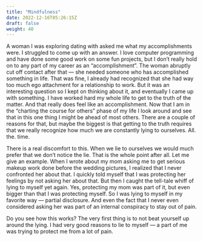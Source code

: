 ```yaml
---
title: "Mindfulness"
date: 2022-12-16T05:26:15Z
draft: false
weight: 40
---
```

A woman I was exploring dating with asked me what my accomplishments were. I struggled to come up with an answer. I love computer programming and have done some good work on some fun projects, but I don’t really hold on to any part of my career as  an “accomplishment”. The woman abruptly cut off contact after that — she needed someone who has accomplished something in life. That was fine, I already had recognized that she had way too much ego attachment for a relationship to work. But it was an interesting question so I kept on thinking about it, and eventually I came up with something.  I have worked hard my whole life to get to the truth of the matter. And that really does feel like an accomplishment. Now that I am in the “charting the course for others” phase of my life I look around and see that in this one thing I might be ahead of most others. There are a couple of reasons for that, but maybe the biggest is that getting to the truth requires that we really recognize how much we are constantly lying to ourselves. All. the. time.

There is a real discomfort to this. When we lie to ourselves we would much prefer that we don’t notice the lie. That is the whole point after all.  Let me give an example.  When I wrote about my mom asking me to get serious makeup work done before the wedding pictures, I realized that I never confronted her about that. I quickly told myself that I was protecting her feelings by not asking her about that. But then I caught the tell-tale whiff of lying to myself yet again. Yes, protecting my mom was part of it, but even bigger than that I was protecting myself. So I was lying to myself in my favorite way — partial disclosure. And even the fact that I never even considered asking her was part of an internal conspiracy to stay out of pain.

Do you see how this works? The very first thing is to not beat yourself up around the lying. I had very good reasons to lie to myself —  a part of me was trying to protect me from a lot of pain.
